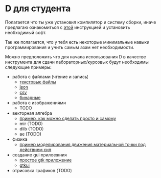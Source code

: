 # D для студента

Полагается что ты уже установил компилятор и систему сборки, иначе предлагаю
ознакомиться с [этой](begin.md) инструкцией и установить необходимый
софт.

Так же полагается, что у тебя есть некоторые минимальные навыки
программирования и учить самым азам нет необходимости.

Можно предположить что для начала использования D в качестве инструмента для
сдачи лабораторных/курсовых будут необходимы следующие примеры:

* работа с файлами (чтение и запись)
    + [текстовые файлы](../examples/simple/readwrite.d)
    + [json](../examples/simple/json.d)
    + [csv](../examples/simple/csv.d)
    + [бинарные](../examples/simple/binary.d)
* работа с изображениями
    + TODO
* векторная алгебра
    + [пример, как можно сделать просто и самому](../examples/simple/vector.d)
    + mir (TODO)
    + dlib (TODO)
    + ae (TODO)
* физика
    + [пример моделирования движения материальной точки под
        действием сил](../examples/simple/movemodel.d)
* создание gui прилоежния
    + [простое gtk приложение](../examples/simple/gtk/)
    + [gtkui](../examples/simple/gtkui)
* отрисовка графиков (TODO)